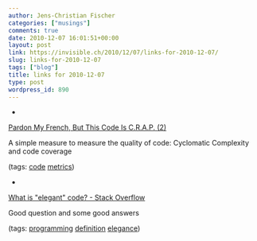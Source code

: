 ```yaml
---
author: Jens-Christian Fischer
categories: ["musings"]
comments: true
date: 2010-12-07 16:01:51+00:00
layout: post
link: https://invisible.ch/2010/12/07/links-for-2010-12-07/
slug: links-for-2010-12-07
tags: ["blog"]
title: links for 2010-12-07
type: post
wordpress_id: 890
---
```


  * 
                

[Pardon My French, But This Code Is C.R.A.P. (2)](https://www.artima.com/weblogs/viewpost.jsp?thread=210575)


                

A simple measure to measure the quality of code: Cyclomatic Complexity and code coverage


                

(tags: [code](https://www.delicious.com/jaycee/code) [metrics](https://www.delicious.com/jaycee/metrics))


            
  * 
                

[What is "elegant" code? - Stack Overflow](https://stackoverflow.com/questions/563036/what-is-elegant-code)


                

Good question and some good answers


                

(tags: [programming](https://www.delicious.com/jaycee/programming) [definition](https://www.delicious.com/jaycee/definition) [elegance](https://www.delicious.com/jaycee/elegance))


            
